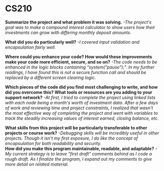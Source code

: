 # CS210

**Summarize the project and what problem it was solving.**
  _-The project's goal was to make a compound interest calculator to show users how their investments can grow with differing monthly deposit amounts._
  
**What did you do particularly well?**
  _-I covered input validation and encapsulation fairly well._
  
**Where could you enhance your code? How would these improvements make your code more efficient, secure, and so on?**
  _-The code needs to be enhanced in the logic blocks containing "system("pause");". In my further readings, I have found this is not a secure function call and should be replaced by a different screen clearing logic._
  
**Which pieces of the code did you find most challenging to write, and how did you overcome this? What tools or resources are you adding to your support network?**
  _-At first, I tried to complete the project using linked lists with each node being a month's worth of investment data. After a few days of work and reviewing time and project constraints, I realized that wasn't the most effective way of completing the project and went with variables to track the steadily increasing values of interest earned, closing balance, etc._
  
**What skills from this project will be particularly transferable to other projects or course work?**
  _-Debugging skills will be incredibly useful in other projects. Though it isn't my first exposure, I do like the concept of encapsulation for both readability and security._  
**How did you make this program maintainable, readable, and adaptable?**
  _-My current strategy is to leave "first draft" comments behind as I code a rough draft. As I finalize the program, I expand out my comments to give more detail on related material._
